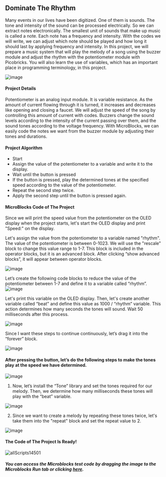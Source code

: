 ## Dominate The Rhythm
Many events in our lives have been digitized. One of them is sounds. The tone and intensity of the sound can be processed electrically. So we can extract notes electronically. The smallest unit of sounds that make up music is called a note. Each note has a frequency and intensity. With the codes we will write, we can adjust which note should be played and how long it should last by applying frequency and intensity.
In this project, we will prepare a music system that will play the melody of a song using the buzzer module and adjust the rhythm with the potentiometer module with Picobricks. You will also learn the use of variables, which has an important place in programming terminology, in this project.

![image](https://user-images.githubusercontent.com/112697142/222663338-66930d86-8447-461d-8f27-7c89b2b4733b.png)

#### Project Details
Potentiometer is an analog input module. It is variable resistance. As the amount of current flowing through it is turned, it increases and decreases like opening and closing a faucet. We will adjust the speed of the song by controlling this amount of current with codes. Buzzers change the sound levels according to the intensity of the current passing over them, and the sound tones according to the voltage frequency. With MicroBlocks, we can easily code the notes we want from the buzzer module by adjusting their tones and durations.

#### Project Algorithm
- Start
- Assign the value of the potentiometer to a variable and write it to the display. 
- Wait until the button is pressed
- If the button is pressed, play the determined tones at the specified speed according to the value of the potentiometer.
- Repeat the second step twice.
- Apply the second step until the button is pressed again.

#### MicroBlocks Code of The Project
Since we will print the speed value from the potentiometer on the OLED display when the project starts, let's start the OLED display and print "Speed:" on the display.

Let's assign the value from the potentiometer to a variable named "rhythm". The value of the potentiometer is between 0-1023. We will use the "rescale" block  to change this value range to 1-7. This block is included in the operator blocks, but it is an advanced block. After clicking “show advanced blocks”, it will appear between operator blocks.

![image](https://user-images.githubusercontent.com/112697142/222668615-b34ccaf7-6e08-4a9f-9f13-6ae5aeced14c.png)

Let’s create the following code blocks to reduce the value of the potentiometer between 1-7 and define it to a variable called “rhythm”.
![image](https://user-images.githubusercontent.com/112697142/222670020-1c9bc1f6-f004-479d-919b-7538d9ab1ffa.png)

Let's print this variable on the OLED display. Then, let's create another variable called “beat” and define this value as 1000 / “rhythm” variable. This action determines how many seconds the tones will sound. Wait 50 milliseconds after this process.

![image](https://user-images.githubusercontent.com/112697142/222670161-03105860-8c17-45bb-b2cc-e798a5f8010e.png)

Since I want these steps to continue continuously, let’s drag it into the “forever” block.

![image](https://user-images.githubusercontent.com/112697142/222670288-36935c00-09f3-4c57-a0f1-767de3d6b84c.png)

#### After pressing the button, let’s do the following steps to make the tones play at the speed we have determined.

![image](https://user-images.githubusercontent.com/112697142/222670433-453436b2-e75c-4e0f-b4f4-0307da3c4727.png)

1. Now, let’s install the “Tone” library and set the tones required for our melody. Then, we determine how many milliseconds these tones will play with the “beat” variable.

![image](https://user-images.githubusercontent.com/112697142/222670779-30ce0074-3a6f-4f79-be80-3c346f793271.png)

2. Since we want to create a melody by repeating these tones twice, let's take them into the "repeat" block and set the repeat value to 2.

![image](https://user-images.githubusercontent.com/112697142/222670952-651e88ab-c3c0-4848-9f34-a6040137b4fb.png)




#### The Code of The Project Is Ready!

![allScripts14501](https://user-images.githubusercontent.com/112697142/222666654-c008cc23-4b1a-4304-ba26-6aabcfdd191f.png)


##### You can access the Microblocks test code by dragging the image to the Microblocks Run tab or clicking [here](https://picobricks.com/dominate-the-rhythm/ "here").
